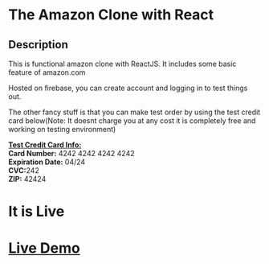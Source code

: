 
# The Amazon Clone with React


## Description
This is functional amazon clone with ReactJS. It includes some basic feature of amazon.com

Hosted on firebase, you can create account and logging in to test things out.

The other fancy stuff is that you can make test order by using the test credit card below(Note: It doesnt charge you at any cost it is completely free and working on testing environment)

<strong style="text-decoration:underline">Test Credit Card Info:<br></strong>
<strong>Card Number:</strong> 4242 4242 4242 4242<br>
<strong>Expiration Date:</strong> 04/24<br>
<strong>CVC:</strong>242<br>
<strong>ZIP:</strong> 42424


<h1>It is Live</h1>
<h1><a href="https://challange-7c2c5.web.app/">Live Demo</a></h1>



